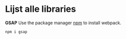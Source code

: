 # Lijst alle libraries

**GSAP**
Use the package manager [npm](https://www.npmjs.com/package/gsap) to install webpack.

```bash
npm i gsap
```



